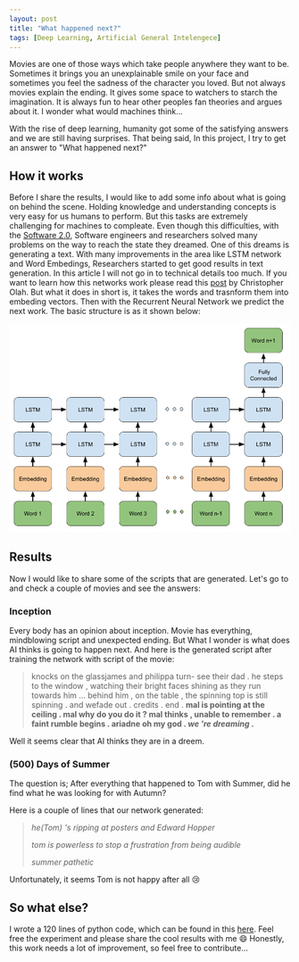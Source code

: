 ```yaml
---
layout: post
title: "What happened next?"
tags: [Deep Learning, Artificial General Intelengece]
---
```




Movies are one of those ways which take people anywhere they want to be. Sometimes it brings you an unexplainable smile on your face and sometimes you feel the sadness of the character you loved.  But not always movies explain the ending. It gives some space to watchers to starch the imagination. It is always fun to hear other peoples fan theories and argues about it. I wonder what would machines think...



With the rise of deep learning, humanity got some of the satisfying answers and we are still having surprises. That being said, In this project, I try to get an answer to "What happened next?" 

## How it works 

Before I share the results, I would like to add some info about what is going on behind the scene. Holding knowledge and understanding concepts is very easy for us humans to perform. But this tasks are extremely challenging for machines to compleate. Even though this difficulties, with the [Software 2.0](https://medium.com/@karpathy/software-2-0-a64152b37c35), Software engineers and researchers solved many problems on the way to reach the state they dreamed. One of this dreams is generating a text. With many improvements in the area like LSTM network and Word Embedings, Researchers started to get good results in text generation. In this article I will not go in to technical details too much. If you want to learn how this networks work please read this [post](http://colah.github.io/posts/2015-08-Understanding-LSTMs/) by Christopher Olah.  But what it does in short is, it takes the words and trasnform them into embeding vectors. Then with the Recurrent Neural Network we predict the next work. The basic structure is as it shown below:

![](../images/whnn.png)

## Results



Now I would like to share some of the scripts that are generated. Let's go to and check a couple of movies and see the answers:

### Inception

Every body has an opinion about inception. Movie has everything, mindblowing script and unexpected ending. But What I wonder is what does AI thinks is going to happen next. And here is the generated script after training the network with script of the movie:

> knocks on the glassjames and philippa turn- see their dad . he steps to the window , watching their bright faces shining as they run towards him ... behind him , on the table , the spinning top is still spinning . and wefade out . credits . end . **mal is pointing at the ceiling . mal why do you do it ? mal thinks , unable to remember . a faint rumble begins . ariadne oh my god . *we 're dreaming* .**

Well it seems clear that AI thinks they are in a dreem. 

### (500) Days of Summer

 The question is; After everything that happened to Tom with Summer, did he find what he was looking for with Autumn? 

Here is a couple of lines that our network generated:

> *he(Tom) 's ripping at posters and Edward Hopper*
>
> *tom is powerless to stop a frustration from being audible*
>
> *summer pathetic*

Unfortunately, it seems Tom is not happy after all :cry:



## So what else?



I wrote a 120 lines of python code, which can be found in this [here](https://github.com/AhmetHamzaEmra/What_happened_next). Feel free the experiment and please share the cool results with me :smile: Honestly, this work needs a lot of improvement, so feel free to contribute...